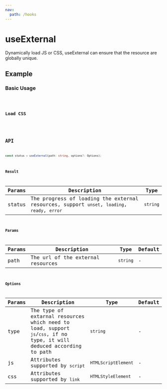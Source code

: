 ```yaml
---
nav:
  path: /hooks
---
```


# useExternal

Dynamically load JS or CSS, useExternal can ensure that the resource are globally unique.

## Example

### Basic Usage

<code src="./demo/demo1.tsx" />

### Load CSS

<code src="./demo/demo2.tsx" />

## API

```typescript
const status = useExternal(path: string, options?: Options);
```

### Result

| Params | Description                                                                                  | Type     |
| ------ | -------------------------------------------------------------------------------------------- | -------- |
| status | The progress of loading the external resources, support `unset`, `loading`, `ready`, `error` | `string` |

### Params

| Params | Description                       | Type     | Default |
| ------ | --------------------------------- | -------- | ------- |
| path   | The url of the external resources | `string` | -       |

### Options

| Params | Description                                                                                                          | Type                | Default |
| ------ | -------------------------------------------------------------------------------------------------------------------- | ------------------- | ------- |
| type   | The type of extarnal resources which need to load, support `js`/`css`, if no type, it will deduced according to path | `string`            | -       |
| js     | Attributes supported by `script`                                                                                     | `HTMLScriptElement` | -       |
| css    | Attributes supported by `link`                                                                                       | `HTMLStyleElement`  | -       |
